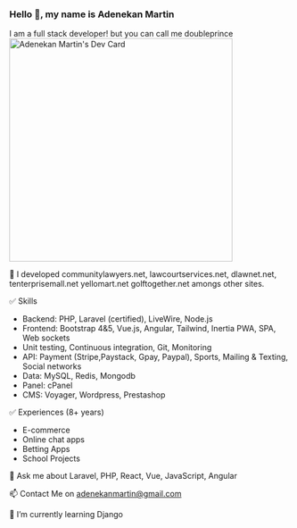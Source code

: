 
### Hello 👋, my name is Adenekan Martin
I am a full stack developer! but you can call me doubleprince
<a href="https://app.daily.dev/doubleprince"><img src="https://api.daily.dev/devcards/31fc8cfa47714afea8b0344846ab4cb4.png?r=6py" width="400" alt="Adenekan Martin's Dev Card"/></a>

🔭 I developed communitylawyers.net, lawcourtservices.net, dlawnet.net, tenterprisemall.net yellomart.net golftogether.net amongs other sites.

✅ Skills
- Backend: PHP, Laravel (certified), LiveWire,  Node.js
- Frontend: Bootstrap 4&5, Vue.js, Angular, Tailwind, Inertia
PWA, SPA, Web sockets
- Unit testing, Continuous integration, Git, Monitoring
- API: Payment (Stripe,Paystack, Gpay, Paypal), Sports, Mailing & Texting, Social networks
- Data: MySQL, Redis, Mongodb
- Panel: cPanel
- CMS: Voyager, Wordpress, Prestashop

✅ Experiences (8+ years)
- E-commerce
- Online chat apps
- Betting Apps
- School Projects

💬 Ask me about Laravel, PHP, React, Vue, JavaScript, Angular

📫 Contact Me on adenekanmartin@gmail.com

🌱 I’m currently learning Django

